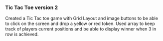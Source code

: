 ### Tic Tac Toe version 2
Created a Tic Tac toe game with Grid Layout and image buttons to be able to click on the screen and drop a yellow or red token.
Used array to keep track of players current positions and be able to display winner when 3 in row is achieved.
